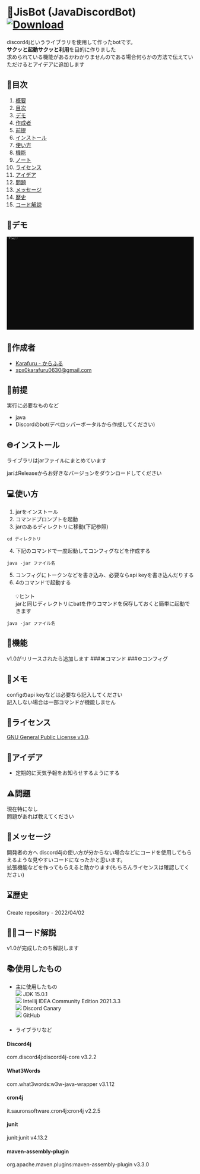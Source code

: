 <a id="chapter1"></a>
# 🤖JisBot (JavaDiscordBot) [![Download][badge]][link]

[badge]: https://img.shields.io/badge/-%E3%83%80%E3%82%A6%E3%83%B3%E3%83%AD%E3%83%BC%E3%83%89-4FC08D.svg?logo=&style=plastic
[link]: https://github.com/Karafuru0630XpX/JisBot/releases
discord4jというライブラリを使用して作ったbotです。    
**サクッと起動サクッと利用**を目的に作りました  
求められている機能があるかわかりませんのである場合何らかの方法で伝えていただけるとアイデアに追加します

<a id="chapter2"></a>
## 🎈目次

1. [概要](#chapter1)
2. [目次](#chapter2)
3. [デモ](#chapter3)
4. [作成者](#chapter5)
5. [前提](#chapter6)
6. [インストール](#chapter7)
7. [使い方](#chapter8)
8. [機能](#chapter)
9. [ノート](#chapter9)
10. [ライセンス](#chapter10)
11. [アイデア](#chapter11)
12. [問題](#chapter12)
13. [メッセージ](#chapter13)
14. [歴史](#chapter14)
15. [コード解説](#chapter15)


<a id="chapter3"></a>
## 👀デモ

![gif](https://github.com/Karafuru0630XpX/JisBot/blob/master/assets/demo.gif)

<a id="chapter5"></a>
## 🔨作成者

* [Karafuru - からふる](https://github.com/Karafuru0630XpX/)
* xpx0karafuru0630@gmail.com

<a id="chapter6"></a>
## 🍌前提

実行に必要なものなど

* java
* Discordのbot(デベロッパーポータルから作成してください)

<a id="chapter7"></a>
## 🌐インストール

ライブラリはjarファイルにまとめています

jarはReleaseからお好きなバージョンをダウンロードしてください

<a id="chapter8"></a>
## 💻使い方

1. jarをインストール
2. コマンドプロンプトを起動
3. jarのあるディレクトリに移動(下記参照)
```
cd ディレクトリ
```
4. 下記のコマンドで一度起動してコンフィグなどを作成する
```
java -jar ファイル名
```
5. コンフィグにトークンなどを書き込み、必要ならapi keyを書き込んだりする
6. 4のコマンドで起動する<br><br>
💡ヒント  
jarと同じディレクトリにbatを作りコマンドを保存しておくと簡単に起動できます
```
java -jar ファイル名
```

<a id="chapter"></a>
## 📒機能
v1.0がリリースされたら追加します
###⌘コマンド
###⚙️コンフィグ

<a id="chapter9"></a>
## 📝メモ

configのapi keyなどは必要なら記入してください  
記入しない場合は一部コマンドが機能しません

<a id="chapter10"></a>
## 📜ライセンス

[GNU General Public License v3.0](https://ja.wikipedia.org/wiki/GNU_General_Public_License).

<a id="chapter11"></a>
## 💭アイデア
* 定期的に天気予報をお知らせするようにする

<a id="chapter12"></a>
## ⚠️問題

現在特になし  
問題があれば教えてください


<a id="chapter13"></a>
## 💬メッセージ
開発者の方へ
discord4jの使い方が分からない場合などにコードを使用してもらえるような見やすいコードになったかと思います。  
拡張機能などを作ってもらえると助かります(もちろんライセンスは確認してください)

<a id="chapter14"></a>
## ⌛歴史

Create repository - 2022/04/02

<a id="chapter15"></a>
## 👨‍🏫コード解説

v1.0が完成したのち解説します

## 📚使用したもの
* 主に使用したもの  
<img src="https://img.shields.io/badge/-Java-007396.svg?logo=java&style=plastic"> JDK 15.0.1<br>
<img src="https://img.shields.io/badge/-Intellij%20IDEA-000000.svg?logo=intellijidea&style=plastic"> Intellij IDEA Community Edition 2021.3.3<br>
<img src="https://img.shields.io/badge/-Discord-7289DA.svg?logo=discord&style=plastic"> Discord Canary<br>
<img src="https://img.shields.io/badge/-Github-181717.svg?logo=github&style=plastic"> GitHub<br>
　　
* ライブラリなど  
#### Discord4j 
com.discord4j:discord4j-core  v3.2.2  
#### What3Words
com.what3words:w3w-java-wrapper v3.1.12  
#### cron4j
it.sauronsoftware.cron4j:cron4j v2.2.5  
#### junit
junit:junit v4.13.2  
#### maven-assembly-plugin
org.apache.maven.plugins:maven-assembly-plugin v3.3.0
